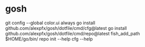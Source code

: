 # gosh

git config --global color.ui always
go install github.com/alexpfx/gosh/dotfile/cmd/cfg@latest
go install github.com/alexpfx/gosh/dotfile/cmd/repo@latest
fish_add_path $HOME/go/bin/
repo init --help
cfg --help
